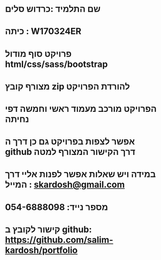 # שם התלמיד :כרדוש סלים
# כיתה : W170324ER
# פרויקט סוף מודול html/css/sass/bootstrap
# מצורף קובץ zip להורדת הפרויקט
# הפרויקט מורכב מעמוד ראשי וחמשה דפי נחיתה 
# אפשר לצפות בפרויקט גם כן דרך ה github דרך הקישור המצורף למטה
# במידה ויש שאלות אפשר לפנות אליי דרך המייל : skardosh@gmail.com
# מספר נייד: 054-6888098
# קישור לקובץ ב github: https://github.com/salim-kardosh/portfolio